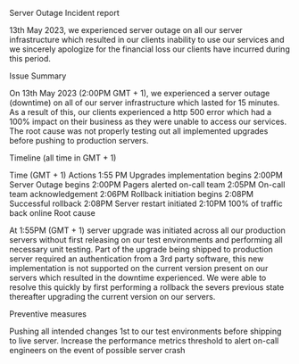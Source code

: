 Server Outage Incident report


13th May 2023, we experienced server outage on all our server infrastructure which resulted in our clients inability to use our services and we sincerely apologize for the financial loss our clients have incurred during this period.

Issue Summary


On 13th May 2023 (2:00PM GMT + 1), we experienced a server outage (downtime) on all of our server infrastructure which lasted for 15 minutes. As a result of this, our clients experienced a http 500 error which had a 100% impact on their business as they were unable to access our services. The root cause was not properly testing out all implemented upgrades before pushing to production servers.

Timeline (all time in GMT + 1)


Time (GMT + 1)	Actions
1:55 PM	Upgrades implementation begins
2:00PM	Server Outage begins
2:00PM	Pagers alerted on-call team
2:05PM	On-call team acknowledgement
2:06PM	Rollback initiation begins
2:08PM	Successful rollback
2:08PM	Server restart initiated
2:10PM	100% of traffic back online
Root cause


At 1:55PM (GMT + 1) server upgrade was initiated across all our production servers without first releasing on our test environments and performing all necessary unit testing. Part of the upgrade being shipped to production server required an authentication from a 3rd party software, this new implementation is not supported on the current version present on our servers which resulted in the downtime experienced. We were able to resolve this quickly by first performing a rollback the severs previous state thereafter upgrading the current version on our servers.

Preventive measures


Pushing all intended changes 1st to our test environments before shipping to live server.
Increase the performance metrics threshold to alert on-call engineers on the event of possible server crash
